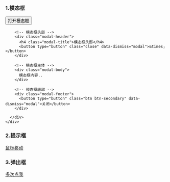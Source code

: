 ### 1.模态框

<div class="container">
  
  <button type="button" class="btn btn-primary" data-toggle="modal" data-target="#myModal">
    打开模态框
  </button>
   
  <!-- 模态框 -->
  <div class="modal fade" id="myModal">
    <div class="modal-dialog">
      <div class="modal-content">
   
        <!-- 模态框头部 -->
        <div class="modal-header">
          <h4 class="modal-title">模态框头部</h4>
          <button type="button" class="close" data-dismiss="modal">&times;</button>
        </div>
   
        <!-- 模态框主体 -->
        <div class="modal-body">
          模态框内容..
        </div>
   
        <!-- 模态框底部 -->
        <div class="modal-footer">
          <button type="button" class="btn btn-secondary" data-dismiss="modal">关闭</button>
        </div>
   
      </div>
    </div>
  </div>
  
</div>

### 2.提示框

<div class="container">
  <a href="#" data-toggle="tooltip" title="提示框内容">鼠标移动</a>
</div>

<script>
$(document).ready(function(){
    $('[data-toggle="tooltip"]').tooltip();   
});
</script>

### 3.弹出框

<div class="container">
  <a href="#" data-toggle="popover" title="弹出框内容" data-content="弹出框内容">多次点我</a>
</div>

<script>
$(document).ready(function(){
    $('[data-toggle="popover"]').popover();   
});
</script>
